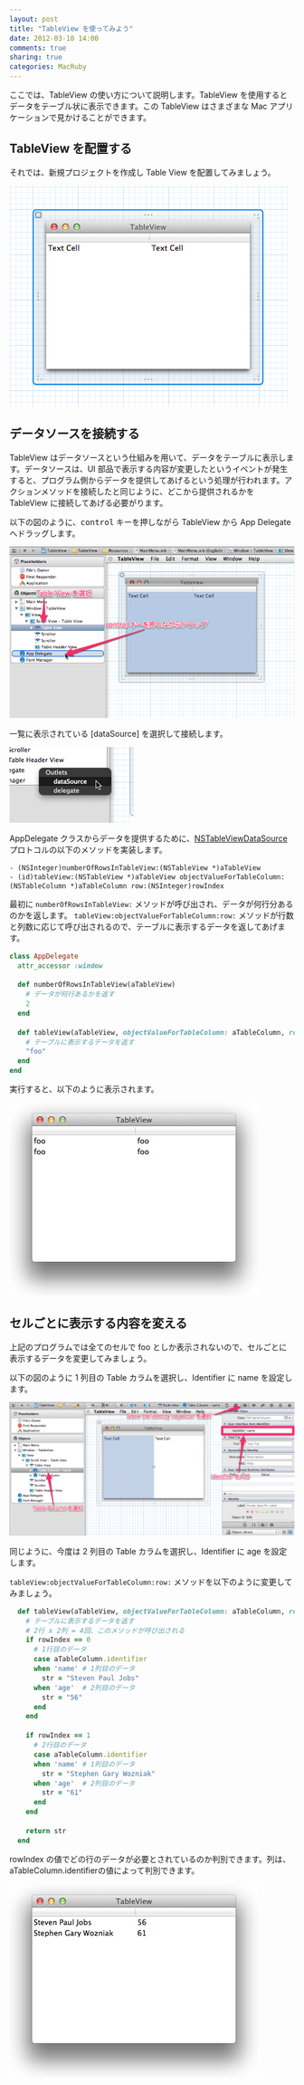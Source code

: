```yaml
---
layout: post
title: "TableView を使ってみよう"
date: 2012-03-10 14:00
comments: true
sharing: true
categories: MacRuby
---
```


ここでは、TableView の使い方について説明します。TableView を使用するとデータをテーブル状に表示できます。この TableView はさまざまな Mac アプリケーションで見かけることができます。


## TableView を配置する
それでは、新規プロジェクトを作成し Table View を配置してみましょう。

![image](/images/ja/tableview-basic/tableview.png)


## データソースを接続する
TableView はデータソースという仕組みを用いて、データをテーブルに表示します。データソースは、UI 部品で表示する内容が変更したというイベントが発生すると、プログラム側からデータを提供してあげるという処理が行われます。アクションメソッドを接続したと同じように、どこから提供されるかを TableView に接続してあげる必要がります。

以下の図のように、<kbd>control</kbd> キーを押しながら TableView から App Delegate へドラッグします。

![image](/images/ja/tableview-basic/connect_datasource.png)

一覧に表示されている [dataSource] を選択して接続します。

![image](/images/ja/tableview-basic/datasource.png)

AppDelegate クラスからデータを提供するために、[NSTableViewDataSource](https://developer.apple.com/library/mac/#documentation/Cocoa/Reference/ApplicationKit/Protocols/NSTableDataSource_Protocol/Reference/Reference.html) プロトコルの以下のメソッドを実装します。

```objc
- (NSInteger)numberOfRowsInTableView:(NSTableView *)aTableView
- (id)tableView:(NSTableView *)aTableView objectValueForTableColumn:(NSTableColumn *)aTableColumn row:(NSInteger)rowIndex
```

最初に `numberOfRowsInTableView:` メソッドが呼び出され、データが何行分あるのかを返します。
`tableView:objectValueForTableColumn:row:` メソッドが行数と列数に応じて呼び出されるので、テーブルに表示するデータを返してあげます。

```ruby
class AppDelegate
  attr_accessor :window

  def numberOfRowsInTableView(aTableView)
    # データが何行あるかを返す
    2
  end

  def tableView(aTableView, objectValueForTableColumn: aTableColumn, row: rowIndex)
    # テーブルに表示するデータを返す
    "foo"
  end
end
```

実行すると、以下のように表示されます。

![image](/images/ja/tableview-basic/tableview_sample1.png)


## セルごとに表示する内容を変える
上記のプログラムでは全てのセルで foo としか表示されないので、セルごとに表示するデータを変更してみましょう。

以下の図のように 1 列目の Table カラムを選択し、Identifier に name を設定します。

![image](/images/ja/tableview-basic/tableview_identifier.png)

同じように、今度は 2 列目の Table カラムを選択し、Identifier に age を設定します。

`tableView:objectValueForTableColumn:row:` メソッドを以下のように変更してみましょう。

```ruby
  def tableView(aTableView, objectValueForTableColumn: aTableColumn, row: rowIndex)
    # テーブルに表示するデータを返す
    # 2行 x 2列 = 4回、このメソッドが呼び出される
    if rowIndex == 0
      # 1行目のデータ
      case aTableColumn.identifier
      when 'name' # 1列目のデータ
        str = "Steven Paul Jobs"
      when 'age'  # 2列目のデータ
        str = "56"
      end
    end
      
    if rowIndex == 1
      # 2行目のデータ
      case aTableColumn.identifier
      when 'name' # 1列目のデータ
        str = "Stephen Gary Wozniak"
      when 'age'  # 2列目のデータ
        str = "61"
      end
    end
    
    return str
  end
```
rowIndex の値でどの行のデータが必要とされているのか判別できます。列は、aTableColumn.identifierの値によって判別できます。

![image](/images/ja/tableview-basic/tableview_sample2.png)
